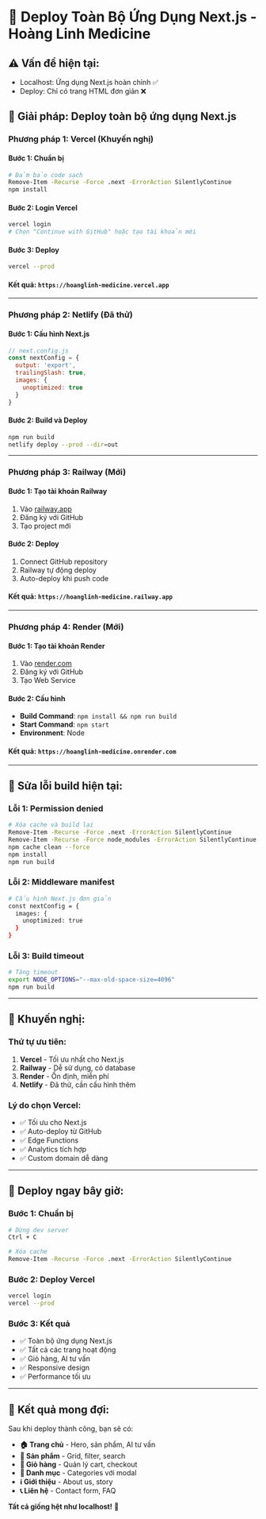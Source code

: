 # 🚀 Deploy Toàn Bộ Ứng Dụng Next.js - Hoàng Linh Medicine

## ⚠️ Vấn đề hiện tại:
- Localhost: Ứng dụng Next.js hoàn chỉnh ✅
- Deploy: Chỉ có trang HTML đơn giản ❌

## 🎯 **Giải pháp: Deploy toàn bộ ứng dụng Next.js**

### **Phương pháp 1: Vercel (Khuyến nghị)**

#### Bước 1: Chuẩn bị
```bash
# Đảm bảo code sạch
Remove-Item -Recurse -Force .next -ErrorAction SilentlyContinue
npm install
```

#### Bước 2: Login Vercel
```bash
vercel login
# Chọn "Continue with GitHub" hoặc tạo tài khoản mới
```

#### Bước 3: Deploy
```bash
vercel --prod
```

#### Kết quả: `https://hoanglinh-medicine.vercel.app`

---

### **Phương pháp 2: Netlify (Đã thử)**

#### Bước 1: Cấu hình Next.js
```javascript
// next.config.js
const nextConfig = {
  output: 'export',
  trailingSlash: true,
  images: {
    unoptimized: true
  }
}
```

#### Bước 2: Build và Deploy
```bash
npm run build
netlify deploy --prod --dir=out
```

---

### **Phương pháp 3: Railway (Mới)**

#### Bước 1: Tạo tài khoản Railway
1. Vào [railway.app](https://railway.app)
2. Đăng ký với GitHub
3. Tạo project mới

#### Bước 2: Deploy
1. Connect GitHub repository
2. Railway tự động deploy
3. Auto-deploy khi push code

#### Kết quả: `https://hoanglinh-medicine.railway.app`

---

### **Phương pháp 4: Render (Mới)**

#### Bước 1: Tạo tài khoản Render
1. Vào [render.com](https://render.com)
2. Đăng ký với GitHub
3. Tạo Web Service

#### Bước 2: Cấu hình
- **Build Command**: `npm install && npm run build`
- **Start Command**: `npm start`
- **Environment**: Node

#### Kết quả: `https://hoanglinh-medicine.onrender.com`

---

## 🔧 **Sửa lỗi build hiện tại:**

### **Lỗi 1: Permission denied**
```bash
# Xóa cache và build lại
Remove-Item -Recurse -Force .next -ErrorAction SilentlyContinue
Remove-Item -Recurse -Force node_modules -ErrorAction SilentlyContinue
npm cache clean --force
npm install
npm run build
```

### **Lỗi 2: Middleware manifest**
```bash
# Cấu hình Next.js đơn giản
const nextConfig = {
  images: {
    unoptimized: true
  }
}
```

### **Lỗi 3: Build timeout**
```bash
# Tăng timeout
export NODE_OPTIONS="--max-old-space-size=4096"
npm run build
```

---

## 🎯 **Khuyến nghị:**

### **Thứ tự ưu tiên:**
1. **Vercel** - Tối ưu nhất cho Next.js
2. **Railway** - Dễ sử dụng, có database
3. **Render** - Ổn định, miễn phí
4. **Netlify** - Đã thử, cần cấu hình thêm

### **Lý do chọn Vercel:**
- ✅ Tối ưu cho Next.js
- ✅ Auto-deploy từ GitHub
- ✅ Edge Functions
- ✅ Analytics tích hợp
- ✅ Custom domain dễ dàng

---

## 🚀 **Deploy ngay bây giờ:**

### **Bước 1: Chuẩn bị**
```bash
# Dừng dev server
Ctrl + C

# Xóa cache
Remove-Item -Recurse -Force .next -ErrorAction SilentlyContinue
```

### **Bước 2: Deploy Vercel**
```bash
vercel login
vercel --prod
```

### **Bước 3: Kết quả**
- ✅ Toàn bộ ứng dụng Next.js
- ✅ Tất cả các trang hoạt động
- ✅ Giỏ hàng, AI tư vấn
- ✅ Responsive design
- ✅ Performance tối ưu

---

## 🎉 **Kết quả mong đợi:**

Sau khi deploy thành công, bạn sẽ có:
- **🏠 Trang chủ** - Hero, sản phẩm, AI tư vấn
- **💊 Sản phẩm** - Grid, filter, search
- **🛒 Giỏ hàng** - Quản lý cart, checkout
- **📂 Danh mục** - Categories với modal
- **ℹ️ Giới thiệu** - About us, story
- **📞 Liên hệ** - Contact form, FAQ

**Tất cả giống hệt như localhost!** 🚀 